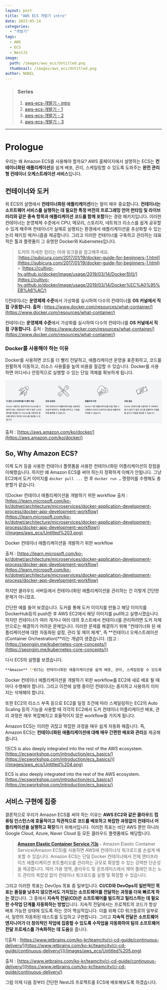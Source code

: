 ```yaml
---
layout: post
title: "AWS ECS 개발기 intro"
date: 2023-05-14
categories:
  - "개발기"
tags:
  - AWS
  - ECS
  - NestJS
image:
  path: /images/aws_ecs/Untitled.png
  thumbnail: /images/aws_ecs/Untitled.png
author: NOWIL
---
```


> ### Series
>
> 1. [aws-ecs-개발기 - intro](/개발기/2023/05/14/aws-ecs-개발기-0.html)
> 2. [aws-ecs-개발기 - 1](/개발기/2023/05/14/aws-ecs-개발기-1.html)
> 3. [aws-ecs-개발기 - 2](/개발기/2023/05/14/aws-ecs-개발기-2.html)
> 4. [aws-ecs-개발기 - 3](/개발기/2023/05/14/aws-ecs-개발기-3.html)

---

# Prologue

우리는 왜 Amazon ECS를 사용해야 할까요? AWS 홈페이지에서 설명하는 ECS는 **컨테이너화된 애플리케이션**을 쉽게 배포, 관리, 스케일링할 수 있도록 도와주는 **완전 관리형 컨테이너 오케스트레이션 서비스**입니다.

## 컨테이너와 도커

위 ECS의 설명에서 **컨테이너화된 애플리케이션**라는 말이 매우 중요합니다. **컨테이너는 소프트웨어 서비스를 실행하는 데 필요한 특정 버전의 프로그래밍 언어 런타임 및 라이브러리와 같은 종속 항목과 애플리케이션 코드를 함께 포함**하는 경량 패키지입니다. 이러한 컨테이너는 운영체제 수준에서 CPU, 메모리, 스토리지, 네트워크 리소스를 쉽게 공유할 수 있게 해주며 컨테이너가 실제로 실행되는 환경에서 애플리케이션을 추상화할 수 있는 논리 패키징 메커니즘을 제공합니다. 그리고 이러한 컨테이너를 구축하고 관리하는 대표적은 툴과 플랫폼이 그 유명한 Docker와 Kubernetes입니다.

> 도커의 자세한 정리는 아래 링크들을 참고해주세요.
> [https://subicura.com/2017/01/19/docker-guide-for-beginners-1.html](https://subicura.com/2017/01/19/docker-guide-for-beginners-1.html) > [https://cultivo-hy.github.io/docker/image/usage/2019/03/14/Docker정리/](https://cultivo-hy.github.io/docker/image/usage/2019/03/14/Docker%EC%A0%95%EB%A6%AC/)

![컨테이너는 **운영체제 수준**에서 가상화를 실시하여 다수의 컨테이너를 **OS 커널에서 직접 구동합니다.
출처 :** [https://www.docker.com/resources/what-container/]
(https://www.docker.com/resources/what-container/)](/images/aws_ecs/Untitled%201.png)

컨테이너는 **운영체제 수준**에서 가상화를 실시하여 다수의 컨테이너를 **OS 커널에서 직접 구동합니다.** 출처 : [https://www.docker.com/resources/what-container/](https://www.docker.com/resources/what-container/)

### Docker를 사용해야 하는 이유

Docker를 사용하면 코드를 더 빨리 전달하고, 애플리케이션 운영을 표준화하고, 코드를 원활하게 이동하고, 리소스 사용률을 높여 비용을 절감할 수 있습니다. Docker를 사용하면 어디서나 안정적으로 실행할 수 있는 단일 객체를 확보하게 됩니다.

![Untitled](/images/aws_ecs/Untitled%202.png)

출처 : [https://aws.amazon.com/ko/docker/](https://aws.amazon.com/ko/docker/)

## So, Why Amazon ECS?

이제 도커 등을 사용한 컨테이너 플랫폼을 사용한 컨테이너화된 어플리케이션의 장점을 이해했습니다. 하지만 왜 Amazon ECS를 써야 하는지 정확하게 이해가 안됩니다. 그냥 EC2에서 도커 이미지를 `docker pull ...` 한 후 `docker run …` 명령어를 수행해도 충분할거 같습니다.

![Docker 컨테이너 애플리케이션을 개발하기 위한 workflow
출처 : [https://learn.microsoft.com/ko-kr/dotnet/architecture/microservices/docker-application-development-process/docker-app-development-workflow](https://learn.microsoft.com/ko-kr/dotnet/architecture/microservices/docker-application-development-process/docker-app-development-workflow)](/images/aws_ecs/Untitled%203.png)

Docker 컨테이너 애플리케이션을 개발하기 위한 workflow

출처 : [https://learn.microsoft.com/ko-kr/dotnet/architecture/microservices/docker-application-development-process/docker-app-development-workflow](https://learn.microsoft.com/ko-kr/dotnet/architecture/microservices/docker-application-development-process/docker-app-development-workflow)

하지만 클라우드 서버등에서 컨테이너화된 애플리케이션을 관리하는 건 이렇게 간단한 문제가 아니었죠.

간단한 예를 들어 보겠습니다. 도커를 통해 도커 이미지를 만들고 해당 이미지를 DockerHub등의 push한 후 AWS EC2에서 해당 이미지를 pull하고 실행시켰습니다. 하지만 컨테이너가 여러 개거나 여러 대의 호스트에서 컨테이너를 관리하려면 도커 자체만으로는 해결하기 어려운 문제입니다. 이러한 문제를 해결하기 위해 "컨테이너화 된 애플리케이션에 대한 자동화된 설정, 관리 및 제어 체계", 즉 **컨테이너 오케스트레이션(Container Orchestration)**라는 개념이 생겼습니다. (참고 : [https://seongjin.me/kubernetes-core-concepts/](https://seongjin.me/kubernetes-core-concepts/))

다시 ECS의 설명를 보겠습니다.

```bash
**Amazon** **ECS는 컨테이너화된 애플리케이션을 쉽게 배포, 관리, 스케일링할 수 있도록 도와주는 완전 관리형 컨테이너 오케스트레이션 서비스**
```

Docker 컨테이너 애플리케이션을 개발하기 위한 workflow를 EC2에 새로 배포 될 때마다 수행해야 합니다. 그리고 이전에 실행 중이던 컨테이너는 중지하고 사용하지 이미지는 삭제해야 합니다.

또한 EC2의 리소스 부족 등으로 EC2를 일정 조건에 따라 스케일링하는 EC2의 Auto Scaling 등의 기능을 사용할 때 각각의 EC2에서 도커 컨테이너 어플리케이션 배포, 관리 과정은 매우 복잡해지고 효율적이지 않은 workflow를 가지게 됩니다.

Amazon ECS는 이러한 귀찮고 복잡한 과정을 매우 쉽게 자동화 해줍니다. 즉, Amazon ECS는 **컨테이너화된 애플리케이션에 대해 매우 간편한 배포와 관리**를 제공해줍니다.

![ECS is also deeply integrated into the rest of the AWS ecosystem.
[https://ecsworkshop.com/introduction/ecs_basics/](https://ecsworkshop.com/introduction/ecs_basics/)](/images/aws_ecs/Untitled%204.png)

ECS is also deeply integrated into the rest of the AWS ecosystem.
[https://ecsworkshop.com/introduction/ecs_basics/](https://ecsworkshop.com/introduction/ecs_basics/)

## 서비스 구현에 집중

결론적으로 우리가 Amazon ECS를 써야 하는 이유는 **AWS EC2와 같은 클라우드 컴퓨팅 인스턴스에 효율적이고 직관적으로 코드를 배포하고 복잡한 과정없이 컨테이너 어플리케이션을 실행하고 확장**하기 위해서입니다. 이러한 목표는 비단 AWS 뿐만 아니라 Google Cloud, Azure, Naver Cloud 등 모든 클라우드 플랫폼에도 해당합니다.

> **[Amazon Elastic Container Service 기능](https://aws.amazon.com/ko/ecs/features/) -**
> Amazon Elastic Container Service(Amazon ECS)를 사용하면 AWS에 컨테이너식 워크로드를 손쉽게 배포할 수 있습니다. Amazon ECS는 단일 Docker 컨테이너에서 전체 엔터프라이즈 애플리케이션 포트폴리오를 관리하는 규모로 확장할 수 있는 강력한 단순성을 제공합니다. 여러 가용 영역, 클라우드 및 온프레미스에서 제어 플레인 또는 노드 관리의 복잡성 없이 컨테이너 워크로드를 실행 및 확장할 수 있습니다.

그리고 이러한 목표는 DevOps 목표 중 일부입니다. **CI/CD와 DevOps의 일반적인 목표는 품질을 낮추지 않으면서도 가치있는 소프트웨어를 전달하는 과정을 더욱 빠르게 하는 것**입니다. 그 중에서 **지속적 전달(CD)은 소프트웨어를 빌드하고 릴리스하는 데 필요한 수작업 단계를 자동화하는 방법**입니다. 지속적 전달에서는 프로젝트의 코드가 항상 배포 가능한 상태에 있도록 하는 것이 핵심적입니다. 이를 위해 CD 워크플로의 일부로서, 일련의 자동화된 테스트를 도입하고 구현합니다. 그리고 **지속적 전달은 소프트웨어 엔지니어가 더 창의적인 작업에 집중할 수 있도록 수작업을 자동화하여 팀의 소프트웨어 전달 프로세스를 가속화하는 데 도움**을 줍니다.

![출처 : [https://www.jetbrains.com/ko-kr/teamcity/ci-cd-guide/continuous-delivery/](https://www.jetbrains.com/ko-kr/teamcity/ci-cd-guide/continuous-delivery/)](/images/aws_ecs/Untitled%205.png)

출처 : [https://www.jetbrains.com/ko-kr/teamcity/ci-cd-guide/continuous-delivery/](https://www.jetbrains.com/ko-kr/teamcity/ci-cd-guide/continuous-delivery/)

그럼 이제 다음 장부터 간단한 NestJS 프로젝트를 ECS에 배포해보도록 하겠습니다.
